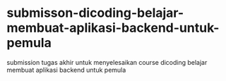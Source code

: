 # submisson-dicoding-belajar-membuat-aplikasi-backend-untuk-pemula
submission tugas akhir untuk menyelesaikan course dicoding belajar membuat aplikasi backend untuk pemula
